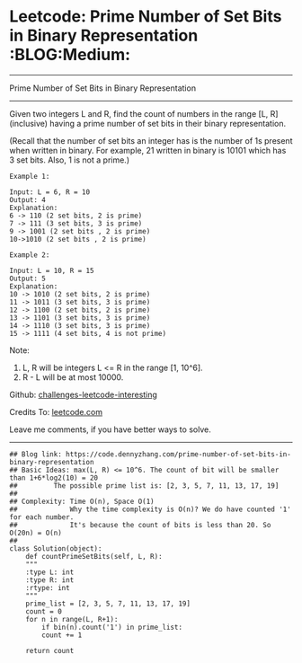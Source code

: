 
# Leetcode: Prime Number of Set Bits in Binary Representation     :BLOG:Medium:

---

Prime Number of Set Bits in Binary Representation  

---

Given two integers L and R, find the count of numbers in the range [L, R] (inclusive) having a prime number of set bits in their binary representation.  

(Recall that the number of set bits an integer has is the number of 1s present when written in binary. For example, 21 written in binary is 10101 which has 3 set bits. Also, 1 is not a prime.)  

    Example 1:
    
    Input: L = 6, R = 10
    Output: 4
    Explanation:
    6 -> 110 (2 set bits, 2 is prime)
    7 -> 111 (3 set bits, 3 is prime)
    9 -> 1001 (2 set bits , 2 is prime)
    10->1010 (2 set bits , 2 is prime)

    Example 2:
    
    Input: L = 10, R = 15
    Output: 5
    Explanation:
    10 -> 1010 (2 set bits, 2 is prime)
    11 -> 1011 (3 set bits, 3 is prime)
    12 -> 1100 (2 set bits, 2 is prime)
    13 -> 1101 (3 set bits, 3 is prime)
    14 -> 1110 (3 set bits, 3 is prime)
    15 -> 1111 (4 set bits, 4 is not prime)

Note:  

1.  L, R will be integers L <= R in the range [1, 10^6].
2.  R - L will be at most 10000.

Github: [challenges-leetcode-interesting](https://github.com/DennyZhang/challenges-leetcode-interesting/tree/master/problems/prime-number-of-set-bits-in-binary-representation)  

Credits To: [leetcode.com](https://leetcode.com/problems/prime-number-of-set-bits-in-binary-representation/description/)  

Leave me comments, if you have better ways to solve.  

---

    ## Blog link: https://code.dennyzhang.com/prime-number-of-set-bits-in-binary-representation
    ## Basic Ideas: max(L, R) <= 10^6. The count of bit will be smaller than 1+6*log2(10) = 20
    ##         The possible prime list is: [2, 3, 5, 7, 11, 13, 17, 19]
    ##
    ## Complexity: Time O(n), Space O(1)
    ##             Why the time complexity is O(n)? We do have counted '1' for each number.
    ##             It's because the count of bits is less than 20. So O(20n) = O(n)
    ##
    class Solution(object):
        def countPrimeSetBits(self, L, R):
    	"""
    	:type L: int
    	:type R: int
    	:rtype: int
    	"""
    	prime_list = [2, 3, 5, 7, 11, 13, 17, 19]
    	count = 0
    	for n in range(L, R+1):
    	    if bin(n).count('1') in prime_list:
    		count += 1
    
    	return count

